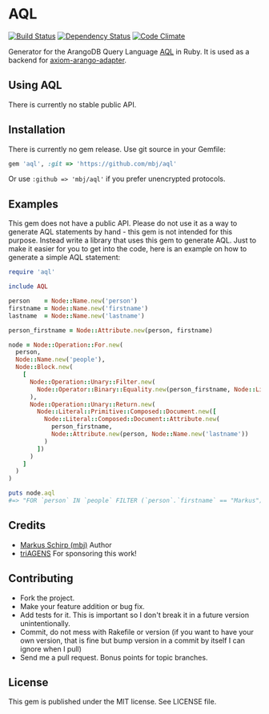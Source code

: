 AQL
===

[![Build Status](https://secure.travis-ci.org/mbj/aql.png?branch=master)](http://travis-ci.org/mbj/aql)
[![Dependency Status](https://gemnasium.com/mbj/aql.png)](https://gemnasium.com/mbj/aql)
[![Code Climate](https://codeclimate.com/github/mbj/aql.png)](https://codeclimate.com/github/mbj/aql)

Generator for the ArangoDB Query Language [AQL](http://www.arangodb.org/manuals/current/Aql.html) in Ruby. It is used as a backend for [axiom-arango-adapter](https://github.com/mbj/axiom-arango-adapter).

Using AQL
---------

There is currently no stable public API.

Installation
------------

There is currently no gem release. Use git source in your Gemfile:

```ruby
gem 'aql', :git => 'https://github.com/mbj/aql'
```

Or use ```:github => 'mbj/aql'``` if you prefer unencrypted protocols.

Examples
--------

This gem does not have a public API. Please do not use it as a way to generate AQL statements by hand - this gem is not intended for this purpose. Instead write a library that uses this gem to generate AQL. Just to make it easier for you to get into the code, here is an example on how to generate a simple AQL statement:

```ruby
require 'aql'

include AQL

person    = Node::Name.new('person')
firstname = Node::Name.new('firstname')
lastname  = Node::Name.new('lastname')

person_firstname = Node::Attribute.new(person, firstname)

node = Node::Operation::For.new(
  person, 
  Node::Name.new('people'),
  Node::Block.new(
    [
      Node::Operation::Unary::Filter.new(
        Node::Operator::Binary::Equality.new(person_firstname, Node::Literal::Primitive::String.new('Markus'))
      ),
      Node::Operation::Unary::Return.new(
        Node::Literal::Primitive::Composed::Document.new([
          Node::Literal::Composed::Document::Attribute.new(
            person_firstname,
            Node::Attribute.new(person, Node::Name.new('lastname'))
          )
        ])
      )
    ]
  )
)

puts node.aql
#=> "FOR `person` IN `people` FILTER (`person`.`firstname` == "Markus") RETURN {`person`.`firstname`: `person`.`lastname`}"
```

Credits
-------

* [Markus Schirp (mbj)](https://github.com/mbj) Author
* [triAGENS](https://github.com/triAGENS) For sponsoring this work!

Contributing
-------------

* Fork the project.
* Make your feature addition or bug fix.
* Add tests for it. This is important so I don't break it in a
  future version unintentionally.
* Commit, do not mess with Rakefile or version
  (if you want to have your own version, that is fine but bump version in a commit by itself I can ignore when I pull)
* Send me a pull request. Bonus points for topic branches.

License
-------

This gem is published under the MIT license. See LICENSE file.
